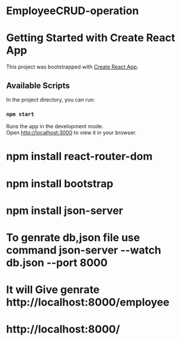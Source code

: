 # EmployeeCRUD-operation

# Getting Started with Create React App

This project was bootstrapped with [Create React App](https://github.com/facebook/create-react-app).

## Available Scripts

In the project directory, you can run:

### `npm start`

Runs the app in the development mode.\
Open [http://localhost:3000](http://localhost:3000) to view it in your browser.

 # npm install react-router-dom
 # npm install bootstrap
 # npm install json-server

 # To genrate db,json file use command json-server --watch db.json --port 8000

 # It will Give genrate http://localhost:8000/employee

 # http://localhost:8000/
